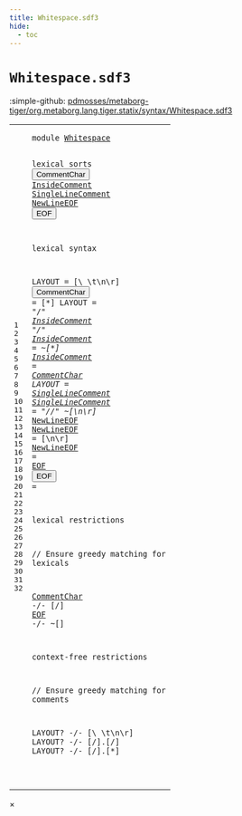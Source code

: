 ```yaml
---
title: Whitespace.sdf3
hide:
  - toc
---
```


# `Whitespace.sdf3`

:simple-github: [pdmosses/metaborg-tiger/org.metaborg.lang.tiger.statix/syntax/Whitespace.sdf3]

[pdmosses/metaborg-tiger/org.metaborg.lang.tiger.statix/syntax/Whitespace.sdf3]: https://github.com/pdmosses/metaborg-tiger/blob/master/org.metaborg.lang.tiger.statix/syntax/Whitespace.sdf3 "The source file on GitHub"

<div class="sdf3"><table class="highlighttable"><tbody><tr><td class="linenos"><div class="linenodiv"><pre><span></span>1
2
3
4
5
6
7
8
9
10
11
12
13
14
15
16
17
18
19
20
21
22
23
24
25
26
27
28
29
30
31
32
</pre></div></td>
<td class="code"><pre><code><span class="keyword">module</span> <a href="../Tiger.sdf3/#Whitespace_4_9" id="Whitespace_1_8" title="a definition with a single reference">Whitespace</a>

<span class="keyword">lexical sorts</span>
  <button class="modal-open" id="CommentChar_4_3" title="a definition with multiple references" data-urls="#CommentChar line 12_20, 23_3">CommentChar</button> <a href="#InsideComment_10_25" id="InsideComment_4_15" title="a definition with a single reference">InsideComment</a> <a href="#SingleLineComment_13_20" id="SingleLineComment_4_29" title="a definition with a single reference">SingleLineComment</a> <a href="#NewLineEOF_14_37" id="NewLineEOF_4_47" title="a definition with a single reference">NewLineEOF</a> <button class="modal-open" id="EOF_4_58" title="a definition with multiple references" data-urls="#EOF line 16_20, 24_3">EOF</button>
  
<span class="keyword">lexical syntax</span>

  <span class="keyword">LAYOUT</span>         = [\ \t\n\r]
  <button class="modal-open" id="CommentChar_9_3" title="a definition with multiple references" data-urls="#CommentChar line 12_20, 23_3">CommentChar</button>    = [\*]
  <span class="keyword">LAYOUT</span>         = <span class="cons_Lit">"/*"</span> <a href="#InsideComment_4_15" id="InsideComment_10_25" title="a reference to a single-file definition">InsideComment</a>* <span class="cons_Lit">"*/"</span>
  <a href="#InsideComment_10_25" id="InsideComment_11_3" title="a definition with a single reference">InsideComment</a>  = ~[\*]
  <a href="#InsideComment_10_25" id="InsideComment_12_3" title="a definition with a single reference">InsideComment</a>  = <a href="#CommentChar_4_3" id="CommentChar_12_20" title="a reference to a single-file definition">CommentChar</a>
  <span class="keyword">LAYOUT</span>         = <a href="#SingleLineComment_4_29" id="SingleLineComment_13_20" title="a reference to a single-file definition">SingleLineComment</a>
  <a href="#SingleLineComment_13_20" id="SingleLineComment_14_3" title="a definition with a single reference">SingleLineComment</a> = <span class="cons_Lit">"//"</span> ~[\n\r]* <a href="#NewLineEOF_4_47" id="NewLineEOF_14_37" title="a reference to a single-file definition">NewLineEOF</a>
  <a href="#NewLineEOF_14_37" id="NewLineEOF_15_3" title="a definition with a single reference">NewLineEOF</a>     = [\n\r]
  <a href="#NewLineEOF_14_37" id="NewLineEOF_16_3" title="a definition with a single reference">NewLineEOF</a>     = <a href="#EOF_4_58" id="EOF_16_20" title="a reference to a single-file definition">EOF</a>
  <button class="modal-open" id="EOF_17_3" title="a definition with multiple references" data-urls="#EOF line 16_20, 24_3">EOF</button>            =

<span class="keyword">lexical restrictions</span>

  <span class="layout">// Ensure greedy matching for lexicals</span>

  <a href="#CommentChar_4_3" id="CommentChar_23_3" title="a reference to a single-file definition">CommentChar</a>   -/- [\/]
  <a href="#EOF_4_58" id="EOF_24_3" title="a reference to a single-file definition">EOF</a> -/- ~[]

<span class="keyword">context-free restrictions</span>

  <span class="layout">// Ensure greedy matching for comments</span>

  <span class="keyword">LAYOUT</span>? -/- [\ \t\n\r]
  <span class="keyword">LAYOUT</span>? -/- [\/].[\/]
  <span class="keyword">LAYOUT</span>? -/- [\/].[\*]

</code></pre></td></tr></tbody></table></div>

<div id="modal">
  <div id="modal-content">
    <span id="modal-close">&times;</span>
    <h2 id="modal-h2"></h2>
    <p  id="modal-p"></p>
    <ul id="modal-ul"></ul>
  </div>
</div>
